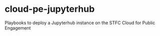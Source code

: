 # cloud-pe-jupyterhub
Playbooks to deploy a Jupyterhub instance on the STFC Cloud for Public Engagement

